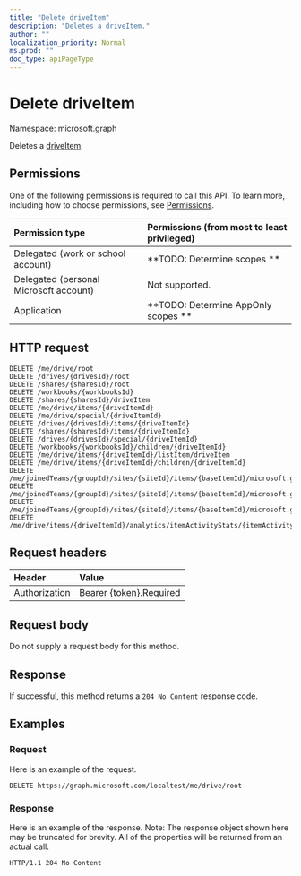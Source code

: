 ```yaml
---
title: "Delete driveItem"
description: "Deletes a driveItem."
author: ""
localization_priority: Normal
ms.prod: ""
doc_type: apiPageType
---
```


# Delete driveItem

Namespace: microsoft.graph

Deletes a [driveItem](../resources/driveitem.md).

## Permissions
One of the following permissions is required to call this API. To learn more, including how to choose permissions, see [Permissions](/concepts/permissions-reference.md).

|Permission type|Permissions (from most to least privileged)|
|:---|:---|
|Delegated (work or school account)|**TODO: Determine scopes **|
|Delegated (personal Microsoft account)|Not supported.|
|Application|**TODO: Determine AppOnly scopes **|

## HTTP request
<!-- {
  "blockType": "ignored"
}
-->
``` http
DELETE /me/drive/root
DELETE /drives/{drivesId}/root
DELETE /shares/{sharesId}/root
DELETE /workbooks/{workbooksId}
DELETE /shares/{sharesId}/driveItem
DELETE /me/drive/items/{driveItemId}
DELETE /me/drive/special/{driveItemId}
DELETE /drives/{drivesId}/items/{driveItemId}
DELETE /shares/{sharesId}/items/{driveItemId}
DELETE /drives/{drivesId}/special/{driveItemId}
DELETE /workbooks/{workbooksId}/children/{driveItemId}
DELETE /me/drive/items/{driveItemId}/listItem/driveItem
DELETE /me/drive/items/{driveItemId}/children/{driveItemId}
DELETE /me/joinedTeams/{groupId}/sites/{siteId}/items/{baseItemId}/microsoft.graph.sharedDriveItem/root
DELETE /me/joinedTeams/{groupId}/sites/{siteId}/items/{baseItemId}/microsoft.graph.sharedDriveItem/driveItem
DELETE /me/joinedTeams/{groupId}/sites/{siteId}/items/{baseItemId}/microsoft.graph.sharedDriveItem/items/{driveItemId}
DELETE /me/drive/items/{driveItemId}/analytics/itemActivityStats/{itemActivityStatId}/activities/{itemActivityId}/driveItem
```

## Request headers
|Header|Value|
|:---|:---|
|Authorization|Bearer {token}.Required|

## Request body
Do not supply a request body for this method.

## Response
If successful, this method returns a `204 No Content` response code.

## Examples

### Request
Here is an example of the request.
<!-- {
  "blockType": "request",
  "name": "delete_driveitem"
}
-->
``` http
DELETE https://graph.microsoft.com/localtest/me/drive/root
```

### Response
Here is an example of the response. Note: The response object shown here may be truncated for brevity. All of the properties will be returned from an actual call.
<!-- {
  "blockType": "response",
  "truncated": true
}
-->
``` http
HTTP/1.1 204 No Content
```

